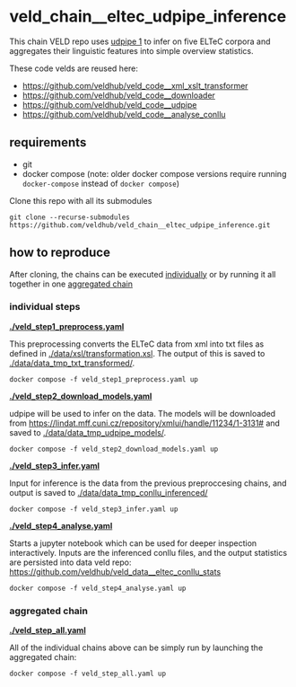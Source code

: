 # veld_chain__eltec_udpipe_inference

This chain VELD repo uses [udpipe 1](https://ufal.mff.cuni.cz/udpipe/1) to infer on five ELTeC 
corpora and aggregates their linguistic features into simple overview statistics. 

These code velds are reused here:

- https://github.com/veldhub/veld_code__xml_xslt_transformer
- https://github.com/veldhub/veld_code__downloader
- https://github.com/veldhub/veld_code__udpipe
- https://github.com/veldhub/veld_code__analyse_conllu

## requirements

- git
- docker compose (note: older docker compose versions require running `docker-compose` instead of 
  `docker compose`)

Clone this repo with all its submodules
```
git clone --recurse-submodules https://github.com/veldhub/veld_chain__eltec_udpipe_inference.git
```

## how to reproduce

After cloning, the chains can be executed [individually](#individual-steps) or by running it all
together in one [aggregated chain](#aggregated-chain)

### individual steps

**[./veld_step1_preprocess.yaml](./veld_step1_preprocess.yaml)**

This preprocessing converts the ELTeC data from xml into txt files as defined in
[./data/xsl/transformation.xsl](./data/xsl/transformation.xsl). The output of this is saved to
[./data/data_tmp_txt_transformed/](./data/data_tmp_txt_transformed/).

```
docker compose -f veld_step1_preprocess.yaml up
```

**[./veld_step2_download_models.yaml](./veld_step2_download_models.yaml)**

udpipe will be used to infer on the data. The models will be downloaded from 
https://lindat.mff.cuni.cz/repository/xmlui/handle/11234/1-3131# and saved to 
[./data/data_tmp_udpipe_models/](./data/data_tmp_udpipe_models/).

```
docker compose -f veld_step2_download_models.yaml up
```

**[./veld_step3_infer.yaml](./veld_step3_infer.yaml)**

Input for inference is the data from the previous preproccesing chains, and output is saved to
[./data/data_tmp_conllu_inferenced/](./data/data_tmp_conllu_inferenced/)

```
docker compose -f veld_step3_infer.yaml up
```

**[./veld_step4_analyse.yaml](./veld_step4_analyse.yaml)**

Starts a jupyter notebook which can be used for deeper inspection interactively. Inputs are the
inferenced conllu files, and the output statistics are persisted into data veld repo:
https://github.com/veldhub/veld_data__eltec_conllu_stats

```
docker compose -f veld_step4_analyse.yaml up
```

### aggregated chain

**[./veld_step_all.yaml](./veld_step_all.yaml)**

All of the individual chains above can be simply run by launching the aggregated chain:

```
docker compose -f veld_step_all.yaml up
```

